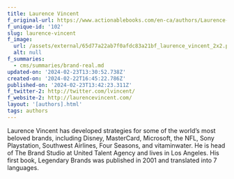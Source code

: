 ```yaml
---
title: Laurence Vincent
f_original-url: https://www.actionablebooks.com/en-ca/authors/Laurence-Vincent/
f_unique-id: '102'
slug: laurence-vincent
f_image:
  url: /assets/external/65d77a22ab7f0afdc83a21bf_laurence_vincent_2x2.png
  alt: null
f_summaries:
  - cms/summaries/brand-real.md
updated-on: '2024-02-23T13:30:52.738Z'
created-on: '2024-02-22T16:45:22.786Z'
published-on: '2024-02-23T13:42:23.311Z'
f_twitter-2: http://twitter.com/lvincent/
f_website-2: http://laurencevincent.com/
layout: '[authors].html'
tags: authors
---
```


Laurence Vincent has developed strategies for some of the world’s most beloved brands, including Disney, MasterCard, Microsoft, the NFL, Sony Playstation, Southwest Airlines, Four Seasons, and vitaminwater. He is head of The Brand Studio at United Talent Agency and lives in Los Angeles. His first book, Legendary Brands was published in 2001 and translated into 7 languages.
